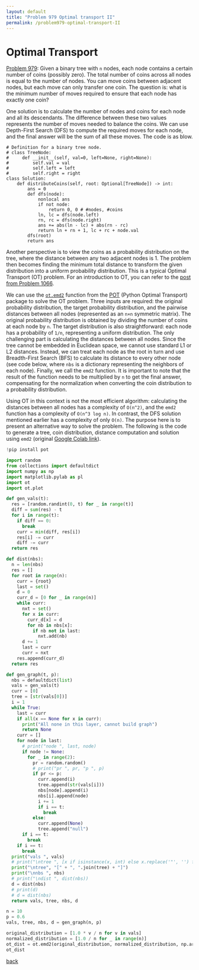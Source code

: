```yaml
---
layout: default
title: "Problem 979 Optimal transport II"
permalink: /problem979-optimal-transport-II
---
```


# Optimal Transport

[Problem 979](https://leetcode.com/problems/distribute-coins-in-binary-tree/): Given a binary tree with `n` nodes, each node contains a certain number of coins (possibly zero). The total number of coins across all nodes is equal to the number of nodes. You can move coins between adjacent nodes, but each move can only transfer one coin. The question is: what is the minimum number of moves required to ensure that each node has exactly one coin?

One solution is to calculate the number of nodes and coins for each node and all its descendants. The difference between these two values represents the number of moves needed to balance the coins. We can use Depth-First Search (DFS) to compute the required moves for each node, and the final answer will be the sum of all these moves. The code is as blow.
```
# Definition for a binary tree node.
# class TreeNode:
#     def __init__(self, val=0, left=None, right=None):
#         self.val = val
#         self.left = left
#         self.right = right
class Solution:
    def distributeCoins(self, root: Optional[TreeNode]) -> int:
        ans = 0
        def dfs(node):
            nonlocal ans
            if not node:
                return 0, 0 # #nodes, #coins
            ln, lc = dfs(node.left)
            rn, rc = dfs(node.right)
            ans += abs(ln - lc) + abs(rn - rc)
            return ln + rn + 1, lc + rc + node.val
        dfs(root)
        return ans
```

Another perspective is to view the coins as a probability distribution on the tree, where the distance between any two adjacent nodes is 1. The problem then becomes finding the minimum total distance to transform the given distribution into a uniform probability distribution. This is a typical Optimal Transport (OT) problem. For an introduction to OT, you can refer to the [post from Problem 1066](https://copyrightly.github.io/problem1066-optimal-transport).

We can use the [`ot.emd2`](https://pythonot.github.io/all.html#ot.emd2) function from the [POT](https://pythonot.github.io/index.html) (Python Optimal Transport) package to solve the OT problem. Three inputs are required: the original probability distribution, the target probability distribution, and the pairwise distances between all nodes (represented as an `n×n` symmetric matrix). The original probability distribution is obtained by dividing the number of coins at each node by `n`. The target distribution is also straightforward: each node has a probability of `1/n`, representing a uniform distribution. The only challenging part is calculating the distances between all nodes. Since the tree cannot be embedded in Euclidean space, we cannot use standard L1 or L2 distances. Instead, we can treat each node as the root in turn and use Breadth-First Search (BFS) to calculate its distance to every other node (see code below, where `nbs` is a dictionary representing the neighbors of each node). Finally, we call the `emd2` function. It is important to note that the result of the function needs to be multiplied by `n` to get the final answer, compensating for the normalization when converting the coin distribution to a probability distribution.

Using OT in this context is not the most efficient algorithm: calculating the distances between all nodes has a complexity of `O(n^2)`, and the `emd2` function has a complexity of `O(n^3 log n)`. In contrast, the DFS solution mentioned earlier has a complexity of only `O(n)`. The purpose here is to present an alternative way to solve the problem.
The following is the code to generate a tree, coin distribution, distance computation and solution using `emd2` (original [Google Colab link](https://colab.research.google.com/drive/1ODlkZugoUu6yImngdVDrV7yRCZjuvqLr#scrollTo=UDeXsBBAe0Xh)).

```python
!pip install pot

import random
from collections import defaultdict
import numpy as np
import matplotlib.pylab as pl
import ot
import ot.plot

def gen_vals(t):
  res = [random.randint(0, t) for _ in range(t)]
  diff = sum(res) - t
  for i in range(t):
    if diff == 0:
      break
    curr = min(diff, res[i])
    res[i] -= curr
    diff -= curr
  return res

def dist(nbs):
  n = len(nbs)
  res = []
  for root in range(n):
    curr = {root}
    last = set()
    d = 0
    curr_d = [0 for _ in range(n)]
    while curr:
      nxt = set()
      for x in curr:
        curr_d[x] = d
        for nb in nbs[x]:
          if nb not in last:
            nxt.add(nb)
      d += 1
      last = curr
      curr = nxt
    res.append(curr_d)
  return res

def gen_graph(t, p):
  nbs = defaultdict(list)
  vals = gen_vals(t)
  curr = [0]
  tree = [str(vals[0])]
  i = 1
  while True:
    last = curr
    if all(x == None for x in curr):
      print("All none in this layer, cannot build graph")
      return None
    curr = []
    for node in last:
      # print("node ", last, node)
      if node != None:
        for _ in range(2):
          pr = random.random()
          # print("pr ", pr, "p ", p)
          if pr <= p:
            curr.append(i)
            tree.append(str(vals[i]))
            nbs[node].append(i)
            nbs[i].append(node)
            i += 1
            if i == t:
              break
          else:
            curr.append(None)
            tree.append("null")
      if i == t:
        break
    if i == t:
      break
  print("vals ", vals)
  # print("\ntree ", [x if isinstance(x, int) else x.replace('"', '') for x in tree])
  print("\ntree", "[" + ", ".join(tree) + "]")
  print("\nnbs ", nbs)
  # print("\ndist ", dist(nbs))
  d = dist(nbs)
  # print(d)
  # d = dist(nbs)
  return vals, tree, nbs, d

n = 10
p = 0.6
vals, tree, nbs, d = gen_graph(n, p)

original_distribution = [1.0 * v / n for v in vals]
normalized_distribution = [1.0 / n for _ in range(n)]
ot_dist = ot.emd2(original_distribution, normalized_distribution, np.array(d)) * n
ot_dist
```

[back](/math-and-algo)
